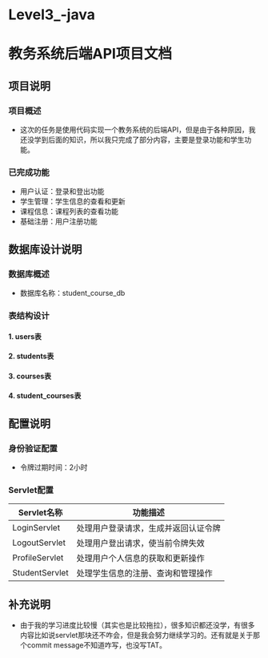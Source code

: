 # Level3_-java
# 教务系统后端API项目文档

## 项目说明
### 项目概述
- 这次的任务是使用代码实现一个教务系统的后端API，但是由于各种原因，我还没学到后面的知识，所以我只完成了部分内容，主要是登录功能和学生功能。

### 已完成功能
- 用户认证：登录和登出功能
- 学生管理：学生信息的查看和更新
- 课程信息：课程列表的查看功能
- 基础注册：用户注册功能


## 数据库设计说明
### 数据库概述
- 数据库名称：student_course_db

### 表结构设计
#### 1. users表

#### 2. students表

#### 3. courses表

#### 4. student_courses表


## 配置说明
### 身份验证配置
- 令牌过期时间：2小时

### Servlet配置
| Servlet名称        | 功能描述                              |
|--------------------|---------------------------------------|
| LoginServlet       | 处理用户登录请求，生成并返回认证令牌   |
| LogoutServlet      | 处理用户登出请求，使当前令牌失效       |
| ProfileServlet     | 处理用户个人信息的获取和更新操作       |
| StudentServlet     | 处理学生信息的注册、查询和管理操作     |


## 补充说明
- 由于我的学习进度比较慢（其实也是比较拖拉），很多知识都还没学，有很多内容比如说servlet那块还不咋会，但是我会努力继续学习的。还有就是关于那个commit message不知道咋写，也没写TAT。


